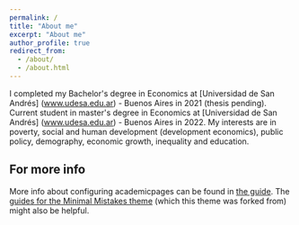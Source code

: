 ```yaml
---
permalink: /
title: "About me"
excerpt: "About me"
author_profile: true
redirect_from: 
  - /about/
  - /about.html
---
```


I completed my Bachelor's degree in Economics at [Universidad de San Andrés] (www.udesa.edu.ar) - Buenos Aires in 2021 (thesis pending). 
Current student in master's degree in Economics at [Universidad de San Andrés] (www.udesa.edu.ar) - Buenos Aires in 2022.
My interests are in poverty, social and human development (development economics), public policy, demography, economic growth, inequality and education. 

For more info
------
More info about configuring academicpages can be found in [the guide](https://academicpages.github.io/markdown/). The [guides for the Minimal Mistakes theme](https://mmistakes.github.io/minimal-mistakes/docs/configuration/) (which this theme was forked from) might also be helpful.
